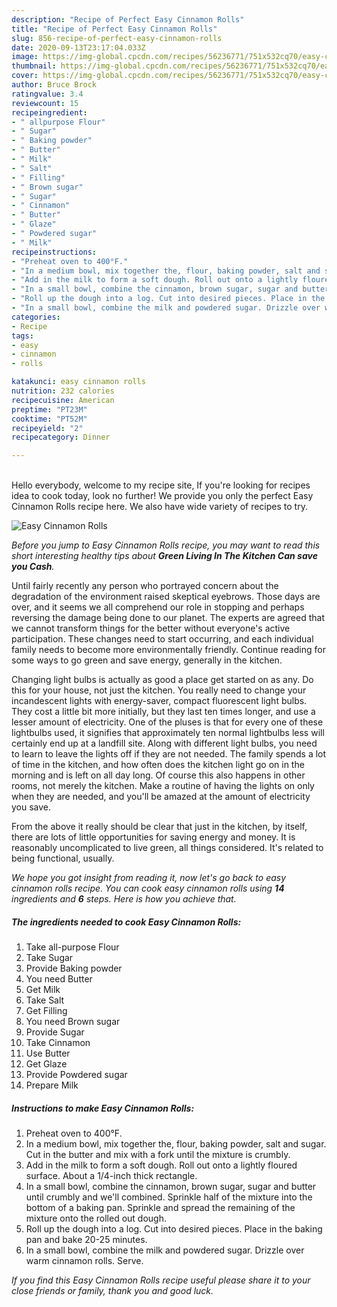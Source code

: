 ```yaml
---
description: "Recipe of Perfect Easy Cinnamon Rolls"
title: "Recipe of Perfect Easy Cinnamon Rolls"
slug: 856-recipe-of-perfect-easy-cinnamon-rolls
date: 2020-09-13T23:17:04.033Z
image: https://img-global.cpcdn.com/recipes/56236771/751x532cq70/easy-cinnamon-rolls-recipe-main-photo.jpg
thumbnail: https://img-global.cpcdn.com/recipes/56236771/751x532cq70/easy-cinnamon-rolls-recipe-main-photo.jpg
cover: https://img-global.cpcdn.com/recipes/56236771/751x532cq70/easy-cinnamon-rolls-recipe-main-photo.jpg
author: Bruce Brock
ratingvalue: 3.4
reviewcount: 15
recipeingredient:
- " allpurpose Flour"
- " Sugar"
- " Baking powder"
- " Butter"
- " Milk"
- " Salt"
- " Filling"
- " Brown sugar"
- " Sugar"
- " Cinnamon"
- " Butter"
- " Glaze"
- " Powdered sugar"
- " Milk"
recipeinstructions:
- "Preheat oven to 400°F."
- "In a medium bowl, mix together the, flour, baking powder, salt and sugar. Cut in the butter and mix with a fork until the mixture is crumbly."
- "Add in the milk to form a soft dough. Roll out onto a lightly floured surface. About a 1/4-inch thick rectangle."
- "In a small bowl, combine the cinnamon, brown sugar, sugar and butter until crumbly and we&#39;ll combined. Sprinkle half of the mixture into the bottom of a baking pan. Sprinkle and spread the remaining of the mixture onto the rolled out dough."
- "Roll up the dough into a log. Cut into desired pieces. Place in the baking pan and bake 20-25 minutes."
- "In a small bowl, combine the milk and powdered sugar. Drizzle over warm cinnamon rolls. Serve."
categories:
- Recipe
tags:
- easy
- cinnamon
- rolls

katakunci: easy cinnamon rolls 
nutrition: 232 calories
recipecuisine: American
preptime: "PT23M"
cooktime: "PT52M"
recipeyield: "2"
recipecategory: Dinner

---
```

<br>
Hello everybody, welcome to my recipe site, If you're looking for recipes idea to cook today, look no further! We provide you only the perfect Easy Cinnamon Rolls recipe here. We also have wide variety of recipes to try.
<br>


![Easy Cinnamon Rolls](https://img-global.cpcdn.com/recipes/56236771/751x532cq70/easy-cinnamon-rolls-recipe-main-photo.jpg)

<i>Before you jump to Easy Cinnamon Rolls recipe, you may want to read this short interesting healthy tips about 
<strong>Green Living In The Kitchen Can save you Cash</strong>.</i>
</br>

Until fairly recently any person who portrayed concern about the degradation of the environment raised skeptical eyebrows. Those days are over, and it seems we all comprehend our role in stopping and perhaps reversing the damage being done to our planet. The experts are agreed that we cannot transform things for the better without everyone's active participation. These changes need to start occurring, and each individual family needs to become more environmentally friendly. Continue reading for some ways to go green and save energy, generally in the kitchen.

Changing light bulbs is actually as good a place get started on as any. Do this for your house, not just the kitchen. You really need to change your incandescent lights with energy-saver, compact fluorescent light bulbs. They cost a little bit more initially, but they last ten times longer, and use a lesser amount of electricity. One of the pluses is that for every one of these lightbulbs used, it signifies that approximately ten normal lightbulbs less will certainly end up at a landfill site. Along with different light bulbs, you need to learn to leave the lights off if they are not needed. The family spends a lot of time in the kitchen, and how often does the kitchen light go on in the morning and is left on all day long. Of course this also happens in other rooms, not merely the kitchen. Make a routine of having the lights on only when they are needed, and you'll be amazed at the amount of electricity you save.

From the above it really should be clear that just in the kitchen, by itself, there are lots of little opportunities for saving energy and money. It is reasonably uncomplicated to live green, all things considered. It's related to being functional, usually.


<i>We hope you got insight from reading it, now let's go back to easy cinnamon rolls recipe. You can cook easy cinnamon rolls using <strong>14</strong> ingredients and <strong>6</strong> steps. Here is how you achieve that.
</i>

##### The ingredients needed to cook Easy Cinnamon Rolls:

1. Take  all-purpose Flour
1. Take  Sugar
1. Provide  Baking powder
1. You need  Butter
1. Get  Milk
1. Take  Salt
1. Get  Filling
1. You need  Brown sugar
1. Provide  Sugar
1. Take  Cinnamon
1. Use  Butter
1. Get  Glaze
1. Provide  Powdered sugar
1. Prepare  Milk


##### Instructions to make Easy Cinnamon Rolls:

1. Preheat oven to 400°F.
1. In a medium bowl, mix together the, flour, baking powder, salt and sugar. Cut in the butter and mix with a fork until the mixture is crumbly.
1. Add in the milk to form a soft dough. Roll out onto a lightly floured surface. About a 1/4-inch thick rectangle.
1. In a small bowl, combine the cinnamon, brown sugar, sugar and butter until crumbly and we&#39;ll combined. Sprinkle half of the mixture into the bottom of a baking pan. Sprinkle and spread the remaining of the mixture onto the rolled out dough.
1. Roll up the dough into a log. Cut into desired pieces. Place in the baking pan and bake 20-25 minutes.
1. In a small bowl, combine the milk and powdered sugar. Drizzle over warm cinnamon rolls. Serve.


<i>If you find this Easy Cinnamon Rolls recipe useful please share it to your close friends or family, thank you and good luck.</i>
